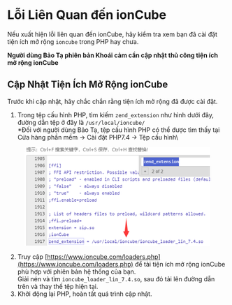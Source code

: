# Lỗi Liên Quan đến ionCube

Nếu xuất hiện lỗi liên quan đến ionCube, hãy kiểm tra xem bạn đã cài đặt tiện ích mở rộng `ioncube` trong PHP hay chưa.

**Người dùng Bảo Tạ phiên bản Khoái cảm cần cập nhật thủ công tiện ích mở rộng ionCube**

## Cập Nhật Tiện Ích Mở Rộng ionCube

Trước khi cập nhật, hãy chắc chắn rằng tiện ích mở rộng đã được cài đặt.

1. Trong tệp cấu hình PHP, tìm kiếm `zend_extension` như hình dưới đây, đường dẫn tệp ở đây là `/usr/local/ioncube/`\
   \*Đối với người dùng Bảo Tạ, tệp cấu hình PHP có thể được tìm thấy tại Cửa hàng phần mềm -> Cài đặt PHP7.4 -> Tệp cấu hình\


<figure><img src="../.gitbook/assets/image (3).png" alt=""><figcaption></figcaption></figure>

2. Truy cập [https://www.ioncube.com/loaders.php](https://www.ioncube.com/loaders.php) để tải tiện ích mở rộng ionCube phù hợp với phiên bản hệ thống của bạn.\
   Giải nén và tìm `ioncube_loader_lin_7.4.so`, sau đó tải lên đường dẫn trên và thay thế tệp hiện tại.
3. Khởi động lại PHP, hoàn tất quá trình cập nhật.